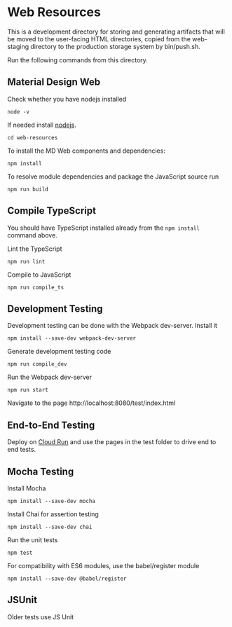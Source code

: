 # Web Resources
This is a development directory for storing and generating artifacts that will
be moved to the user-facing HTML directories, copied from the web-staging
directory to the production storage system by bin/push.sh.

Run the following commands from this directory.

## Material Design Web
Check whether you have nodejs installed

```shell
node -v
```

If needed install [nodejs](https://nodejs.org/en/).

```shell
cd web-resources
```

To install the MD Web components and dependencies:

```shell
npm install
```

To resolve module dependencies and package the JavaScript source run 

```shell
npm run build
```

## Compile TypeScript
You should have TypeScript installed already from the `npm install` command above.

Lint the TypeScript

```shell
npm run lint
```

Compile to JavaScript

```shell
npm run compile_ts
```

## Development Testing
Development testing can be done with the Webpack dev-server. Install it

```shell
npm install --save-dev webpack-dev-server
```

Generate development testing code
```
npm run compile_dev
```

Run the Webpack dev-server

```shell
npm run start
```

Navigate to the page http://localhost:8080/test/index.html

## End-to-End Testing

Deploy on [Cloud Run](https://cloud.google.com/run/) and use the pages in the
test folder to drive end to end tests.

## Mocha Testing
Install Mocha

```shell
npm install --save-dev mocha
```

Install Chai for assertion testing
```
npm install --save-dev chai
```

Run the unit tests

```shell
npm test
```

For compatibility with ES6 modules, use the babel/register module

```shell
npm install --save-dev @babel/register
```

## JSUnit
Older tests use JS Unit